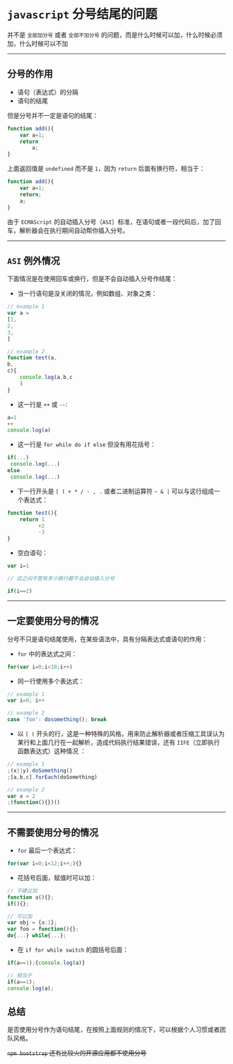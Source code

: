 # `javascript` 分号结尾的问题

并不是 `全部加分号` 或者 `全部不加分号` 的问题，而是什么时候可以加，什么时候必须加，什么时候可以不加

---

## 分号的作用

- 语句（表达式）的分隔
- 语句的结尾

但是分号并不一定是语句的结尾：

```JavaScript
function add(){
    var a=1;
    return
        a;
}
```

上面返回值是 `undefined` 而不是 `1`，因为 `return` 后面有换行符，相当于：

```JavaScript
function add(){
    var a=1;
    return;
    a;
}
```

由于 `ECMAScript` 的自动插入分号（`ASI`）标准，在语句或者一段代码后，加了回车，解析器会在执行期间自动帮你插入分号。

---

## `ASI` 例外情况

下面情况是在使用回车或换行，但是不会自动插入分号作结尾：

- 当一行语句是没关闭的情况，例如数组、对象之类：

```JavaScript
// example 1
var a =
[1,
2,
3,
]

// example 2
function test(a,
b,
c){
    console.log(a,b,c
    )
}
```

- 这一行是 `++` 或 `--`:

```JavaScript
a=1
++
console.log(a)
```

- 这一行是 `for while do if else` 但没有用花括号：

```JavaScript
if(...)
 console.log(...)
else
 console.log(...)
```

- 下一行开头是 `[ ( + * / - , .` 或者二进制运算符 `~ & |` 可以与这行组成一个表达式：

```JavaScript
function test(){
    return 1
          +2
          -3
}
```

- 空白语句：

```JavaScript
var i=1

// 这之间不管有多少换行都不会自动插入分号

if(i==2)
```

---

## 一定要使用分号的情况

分号不只是语句结尾使用，在某些语法中，具有分隔表达式或语句的作用：

- `for` 中的表达式之间：

```JavaScript
for(var i=0;i<10;i++)
```

- 同一行使用多个表达式：

```JavaScript
// example 1
var i=0; i++

// example 2
case 'foo': dosomething(); break
```

- 以 `[ (` 开头的行，这是一种特殊的风格，用来防止解析器或者压缩工具误认为某行和上面几行在一起解析，造成代码执行结果错误，还有 `IIFE`（立即执行函数表达式）这种情况 ：

```JavaScript
// example 1
;(x||y).doSomething()
;[a,b,c].forEach(doSomething)

// example 2
var x = 2
;(function(){})()
```

---

## 不需要使用分号的情况

- `for` 最后一个表达式：

```JavaScript
for(var i=0;i<12;i++;){}
```

- 花括号后面，赋值时可以加：

```JavaScript
// 不建议加
function a(){};
if(){};

// 可以加
var obj = {a:1};
var foo = function(){};
do{...} while{...};
```

- 在 `if for while switch` 的圆括号后面：

```JavaScript
if(a==1);{console.log(a)}

// 相当于
if(a==1);
console.log(a);
```

## 总结

是否使用分号作为语句结尾，在按照上面规则的情况下，可以根据个人习惯或者团队风格。

~~`npm bootstrap` 还有比较火的开源应用都不使用分号~~
